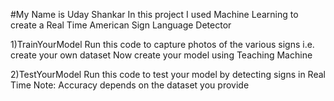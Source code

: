#My Name is Uday Shankar In this project I used Machine Learning to create a Real Time American Sign Language Detector

1)TrainYourModel Run this code to capture photos of the various signs i.e. create your own dataset
Now create your model using Teaching Machine

2)TestYourModel Run this code to test your model by detecting signs in Real Time
Note: Accuracy depends on the dataset you provide
